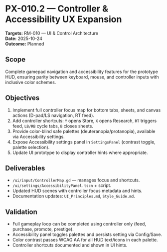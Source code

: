 # PX-010.2 — Controller & Accessibility UX Expansion
**Targets:** RM-010 — UI & Control Architecture  
**Date:** 2025-10-24  
**Outcome:** Planned  

## Scope
Complete gamepad navigation and accessibility features for the prototype HUD, ensuring parity between keyboard, mouse, and controller inputs with inclusive color schemes.

## Objectives
1. Implement full controller focus map for bottom tabs, sheets, and canvas actions (D-pad/LS navigation, RT feed).  
2. Add controller shortcuts: `Y` opens Store, `X` opens Research, `RT` triggers feed, `LB/RB` cycle tabs, `B` closes sheets.  
3. Provide color-blind safe palettes (deuteranopia/protanopia), available via Accessibility settings.  
4. Expose Accessibility settings panel in `SettingsPanel` (contrast toggle, palette selection).  
5. Update UI prototype to display controller hints where appropriate.  

## Deliverables
- `/ui/input/ControllerMap.gd` — manages focus and shortcuts.  
- `/ui/settings/AccessibilityPanel.tscn` + script.  
- Updated HUD scenes with controller focus metadata and hints.  
- Documentation updates: `UI_Principles.md`, `Style_Guide.md`.  

## Validation
- Full gameplay loop can be completed using controller only (feed, purchase, promote, prestige).  
- Accessibility panel toggles palettes and persists setting via Config/Save.  
- Color contrast passes WCAG AA for all HUD text/icons in each palette.  
- Controller shortcuts documented and shown in UI hints.  
